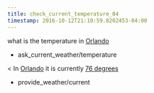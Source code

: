 ```yaml
---
title: check_current_temperature_04
timestamp: 2016-10-12T21:10:59.8202453-04:00
---
```


what is the temperature in [Orlando](city)
* ask_current_weather/temperature

< In [Orlando](city) it is currently [76 degrees](temperature)
* provide_weather/current
